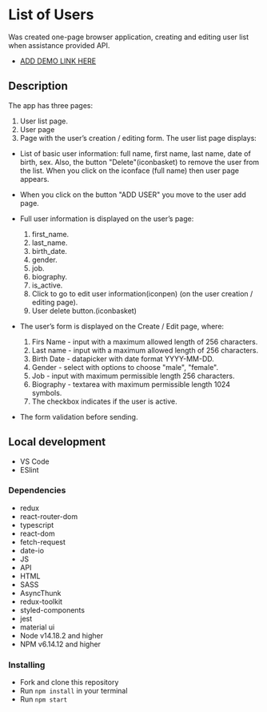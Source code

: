 # List of Users
Was created one-page browser application, creating and editing user list when assistance provided API. 
- [ADD DEMO LINK HERE](https://vlasiuk-anatolii.github.io/SDHub/)

## Description
The app has three pages:
1. User list page.
2. User page
3. Page with the user’s creation / editing form.
The user list page displays:
* List of basic user information: full name, first name, last name, date of birth, sex.
Also, the button "Delete"(iconbasket) to remove the user from the list. When you click on the iconface (full name) then user page appears.
* When you click on the button "ADD USER" you move to the user add page.
* Full user information is displayed on the user’s page:
  1. first_name.
  2. last_name.
  3. birth_date.
  4. gender.
  5. job.
  6. biography.
  7. is_active.
  8. Click to go to edit user information(iconpen)
  (on the user creation / editing page).
  9. User delete button.(iconbasket)
* The user’s form is displayed on the Create / Edit page, where:
  1. Firs Name - input with a maximum allowed length of 256 characters.
  2. Last name - input with a maximum allowed length of 256 characters.
  3. Birth Date - datapicker with date format YYYY-MM-DD.
  4. Gender - select with options to choose "male", "female".
  5. Job - input with maximum permissible length 256 characters.
  6. Biography - textarea with maximum permissible length 1024 symbols.
  7. The checkbox indicates if the user is active.

* The form validation before sending. 

## Local development
* VS Code
* ESlint

### Dependencies
- redux
- react-router-dom
- typescript
- react-dom
- fetch-request
- date-io
- JS
- API
- HTML
- SASS
- AsyncThunk
- redux-toolkit
- styled-components
- jest
- material ui  
- Node v14.18.2 and higher
- NPM v6.14.12 and higher

### Installing
* Fork and clone this repository
* Run `npm install` in your terminal
* Run `npm start`
